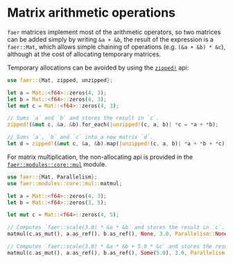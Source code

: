# Matrix arithmetic operations
`faer` matrices implement most of the arithmetic operators, so two matrices
can be added simply by writing `&a + &b`, the result of the expression is a
`faer::Mat`, which allows simple chaining of operations (e.g. `(&a + &b) * &c`), although
at the cost of allocating temporary matrices.

Temporary allocations can be avoided by using the [`zipped!`](https://docs.rs/faer/latest/faer/macro.zipped.html) api:
```rust
use faer::{Mat, zipped, unzipped};

let a = Mat::<f64>::zeros(4, 3);
let b = Mat::<f64>::zeros(4, 3);
let mut c = Mat::<f64>::zeros(4, 3);

// Sums `a` and `b` and stores the result in `c`.
zipped!(&mut c, &a, &b).for_each(|unzipped!(c, a, b)| *c = *a + *b);

// Sums `a`, `b` and `c` into a new matrix `d`.
let d = zipped!(&mut c, &a, &b).map(|unzipped!(c, a, b)| *a + *b + *c);
```
For matrix multiplication, the non-allocating api is provided in the
[`faer::modules::core::mul`](https://docs.rs/faer-core/latest/faer_core/mul/index.html) module.

```rust
use faer::{Mat, Parallelism};
use faer::modules::core::mul::matmul;

let a = Mat::<f64>::zeros(4, 3);
let b = Mat::<f64>::zeros(3, 5);

let mut c = Mat::<f64>::zeros(4, 5);

// Computes `faer::scale(3.0) * &a * &b` and stores the result in `c`.
matmul(c.as_mut(), a.as_ref(), b.as_ref(), None, 3.0, Parallelism::None);

// Computes `faer::scale(3.0) * &a * &b + 5.0 * &c` and stores the result in `c`.
matmul(c.as_mut(), a.as_ref(), b.as_ref(), Some(5.0), 3.0, Parallelism::None);
```
